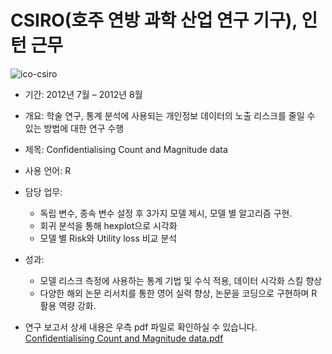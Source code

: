 # CSIRO(호주 연방 과학 산업 연구 기구), 인턴 근무
![ico-csiro](https://user-images.githubusercontent.com/60166667/83409712-e9cb2e00-a44f-11ea-8757-7d00ec31ac30.jpg)

- 기간: 2012년 7월 – 2012년 8월
- 개요: 학술 연구, 통계 분석에 사용되는 개인정보 데이터의 노출 리스크를 줄일 수 있는 방법에 대한 연구 수행
- 제목: Confidentialising Count and Magnitude data
- 사용 언어: R
- 담당 업무:
    - 독립 변수, 종속 변수 설정 후 3가지 모델 제시, 모델 별 알고리즘 구현.
    - 회귀 분석을 통해 hexplot으로 시각화
    - 모델 별 Risk와 Utility loss 비교 분석
- 성과: 
    - 모델 리스크 측정에 사용하는 통계 기법 및 수식 적용, 데이터 시각화 스킬 향상
    - 다양한 해외 논문 리서치를 통한 영어 실력 향상, 논문을 코딩으로 구현하며 R 활용 역량 강화. 

- 연구 보고서 상세 내용은 우측 pdf 파일로 확인하실 수 있습니다.
[Confidentialising Count and Magnitude data.pdf](https://github.com/DS-Heejae/Confidentialising-Count-and-Magnitude-data/files/4711170/Confidentialising.Count.and.Magnitude.data.pdf)
